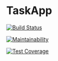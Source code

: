 # TaskApp
[![Build Status](https://travis-ci.org/Szczepan87/TaskApp.svg?branch=bezListView)](https://travis-ci.org/Szczepan87/TaskApp)

[![Maintainability](https://api.codeclimate.com/v1/badges/3da0b9797f93e2ca5add/maintainability)](https://codeclimate.com/github/Szczepan87/TaskApp/maintainability)

[![Test Coverage](https://api.codeclimate.com/v1/badges/3da0b9797f93e2ca5add/test_coverage)](https://codeclimate.com/github/Szczepan87/TaskApp/test_coverage)
